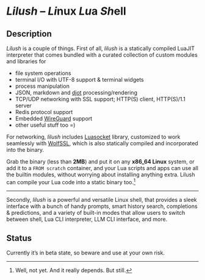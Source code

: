 # *Lilush* – *Li*nux *Lu*a *Sh*ell

## Description

*Lilush* is a couple of things. First of all, *lilush* is a statically
compiled LuaJIT interpreter that comes bundled with a curated collection
of custom modules and libraries for

* file system operations
* terminal I/O with UTF-8 support & terminal widgets
* process manipulation
* JSON, markdown and [djot](https://djot.net/) processing/rendering
* TCP/UDP networking with SSL support; HTTP(S) client, HTTP(S)/1.1 server
* Redis protocol support
* Embedded [WireGuard](https://www.wireguard.com/embedding/) support
* other useful stuff too =)

For networking, *lilush* includes
[Luasocket](https://github.com/lunarmodules/luasocket) library,
customized to work seamlessly with [WolfSSL](https://www.wolfssl.com/),
which is also statically compiled and incorporated into the binary.

Grab the binary (less than **2MB**) and put it on any **x86_64 Linux**
system, or add it to a `FROM scratch` container, and your Lua scripts
and apps can use all the builtin modules, without worrying about
installing anything extra. Lilush can compile your Lua code into a
static binary too.[^1]

---

Secondly, *lilush* is a powerful and versatile Linux shell, that
provides a sleek interface with a bunch of handy prompts, smart history search,
completions & predictions, and a variety of built-in modes that allow
users to switch between shell, Lua CLI interpreter, LLM CLI interface,
and more.

## Status

Currently it’s in beta state, so beware and use at your own risk.

[^1]: Well, not yet. And it really depends. But still.
